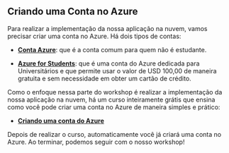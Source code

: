## Criando uma Conta no Azure

Para realizar a implementação da nossa aplicação na nuvem, vamos precisar criar uma conta no Azure. Há dois tipos de contas:

* **[Conta Azure](https://azure.microsoft.com/?WT.mc_id=vuejsworkshop-github-gllemos)**: que é a conta comum para quem não é estudante. 

* **[Azure for Students](https://azure.microsoft.com/free/students/?WT.mc_id=vuejsworkshop-github-gllemos)**: que é uma conta do Azure dedicada para Universitários e que permite usar o valor de USD 100,00 de maneira gratuita e sem necessidade em obter um cartão de crédito.

Como o enfoque nessa parte do workshop é realizar a implementação da nossa aplicação na nuvem, há um curso inteiramente grátis que ensina como você pode criar uma conta no Azure de maneira simples e prático:

* **[Criando uma conta do Azure](https://docs.microsoft.com/learn/modules/create-an-azure-account/?WT.mc_id=vuejsworkshop-github-gllemos)**

Depois de realizar o curso, automaticamente você já criará uma conta no Azure. Ao terminar, podemos seguir com o nosso workshop!